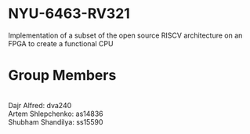 # NYU-6463-RV321
Implementation of a subset of the open source RISCV architecture on an FPGA to create a functional CPU

# Group Members
  <br>Dajr Alfred:        dva240
  <br>Artem Shlepchenko:  as14836
  <br>Shubham Shandilya:  ss15590
